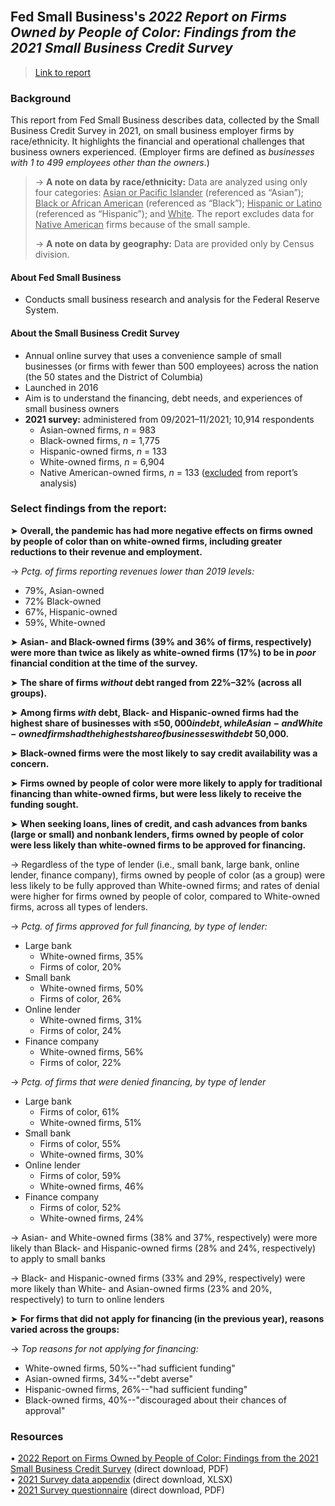 <br>

## Fed Small Business's *2022 Report on Firms Owned by People of Color: Findings from the 2021 Small Business Credit Survey*

> [Link to report](https://www.fedsmallbusiness.org/-/media/project/smallbizcredittenant/fedsmallbusinesssite/fedsmallbusiness/files/2022/2022-sbcs-firms-owned-by-people-of-color.pdf?sc_lang=en&hash=EE100DBAAEE6392EA3B41189F1C4CCDB)  

### Background

This report from Fed Small Business describes data, collected by the Small Business Credit Survey in 2021, on small business employer firms by race/ethnicity. It highlights the financial and operational challenges that business owners experienced. (Employer firms are defined as *businesses with 1 to 499 employees other than the owners*.)

> &rarr; **A note on data by race/ethnicity:** Data are analyzed using only four categories: <ins>Asian or Pacific Islander</ins> (referenced as “Asian”); <ins>Black or African American</ins> (referenced as “Black”); <ins>Hispanic or Latino</ins> (referenced as “Hispanic”); and <ins>White</ins>. The report excludes data for <ins>Native American</ins> firms because of the small sample.
>   
> &rarr; **A note on data by geography:** Data are provided only by Census division.   

#### About Fed Small Business   

- Conducts small business research and analysis for the Federal Reserve System.       

#### About the Small Business Credit Survey   

-	Annual online survey that uses a convenience sample of small businesses (or firms with fewer than 500 employees) across the nation (the 50 states and the District of Columbia)         
-	Launched in 2016    
-	Aim is to understand the financing, debt needs, and experiences of small business owners    
- **2021 survey:** administered from 09/2021–11/2021; 10,914 respondents  
  - Asian-owned firms, *n* = 983
  - Black-owned firms, *n* = 1,775
  - Hispanic-owned firms, *n* = 133 
  - White-owned firms, *n* = 6,904
  - Native American-owned firms, *n* = 133 (<ins>excluded</ins> from report’s analysis)


### Select findings from the report:

&#10148; **Overall, the pandemic has had more negative effects on firms owned by people of color than on white-owned firms, including greater reductions to their revenue and employment.**      

&rarr; *Pctg. of firms reporting revenues lower than 2019 levels:*    
  - 79%, Asian-owned    
  - 72% Black-owned   
  - 67%, Hispanic-owned   
  - 59%, White-owned    
 
&#10148; **Asian- and Black-owned firms (39% and 36% of firms, respectively) were more than twice as likely as white-owned firms (17%) to be in *poor* financial condition at the time of the survey.**     

&#10148; **The share of firms *without* debt ranged from 22%&ndash;32% (across all groups).**  

&#10148; **Among firms _with_ debt, Black- and Hispanic-owned firms had the highest share of businesses with &le;$50,000 in debt, while Asian- and White-owned firms had the highest share of businesses with debt \>$50,000.**       

&#10148; **Black-owned firms were the most likely to say credit availability was a concern.**      

&#10148; **Firms owned by people of color were more likely to apply for traditional financing than white-owned firms, but were less likely to receive the funding sought.**     

&#10148; **When seeking loans, lines of credit, and cash advances from banks (large or small) and nonbank lenders, firms owned by people of color were less likely than white-owned firms to be approved for financing.**  

&rarr; Regardless of the type of lender (i.e., small bank, large bank, online lender, finance company), firms owned by people of color (as a group) were less likely to be fully approved than White-owned firms; and rates of denial were higher for firms owned by people of color, compared to White-owned firms, across all types of lenders.

&rarr; *Pctg. of firms approved for full financing, by type of lender:*  
  - Large bank
    - White-owned firms, 35%
    - Firms of color, 20%
  - Small bank
    - White-owned firms, 50%
    - Firms of color, 26% 
  - Online lender
    - White-owned firms, 31%
    - Firms of color, 24% 
  - Finance company
    - White-owned firms, 56%
    - Firms of color, 22% 

&rarr; *Pctg. of firms that were denied financing, by type of lender*    
  - Large bank
    - Firms of color, 61%
    - White-owned firms, 51%
  - Small bank
    - Firms of color, 55%
    - White-owned firms, 30%
  - Online lender
    - Firms of color, 59%
    - White-owned firms, 46%
  - Finance company
    - Firms of color, 52%
    - White-owned firms, 24%
 
&rarr; Asian- and White-owned firms (38% and 37%, respectively) were more likely than Black- and Hispanic-owned firms (28% and 24%, respectively) to apply to small banks  
 
&rarr; Black- and Hispanic-owned firms (33% and 29%, respectively) were more likely than White- and Asian-owned firms (23% and 20%, respectively) to turn to online lenders   
  
&#10148; **For firms that did not apply for financing (in the previous year), reasons varied across the groups:**     

&rarr; *Top reasons for not applying for financing:*      
  - White-owned firms, 50%--"had sufficient funding"    
  - Asian-owned firms, 34%--"debt averse"   
  - Hispanic-owned firms, 26%--"had sufficient funding"   
  - Black-owned firms, 40%--"discouraged about their chances of approval"   

### Resources

•	[2022 Report on Firms Owned by People of Color: Findings from the 2021 Small Business Credit Survey](https://www.fedsmallbusiness.org/-/media/project/smallbizcredittenant/fedsmallbusinesssite/fedsmallbusiness/files/2022/2022-sbcs-firms-owned-by-people-of-color.pdf?sc_lang=en&hash=EE100DBAAEE6392EA3B41189F1C4CCDB) (direct download, PDF)   
•	[2021 Survey data appendix](https://www.fedsmallbusiness.org/-/media/project/smallbizcredittenant/fedsmallbusinesssite/fedsmallbusiness/files/2022/report-on-firms-owned-by-people-of-color-2022.xls?sc_lang=en&hash=08955907C81808388FC14EA572DE94E0) (direct download, XLSX)    
•	[2021 Survey questionnaire](https://www.fedsmallbusiness.org/-/media/project/smallbizcredittenant/fedsmallbusinesssite/fedsmallbusiness/files/2021/2021-sbcs-questionnaire.pdf) (direct download, PDF)    
